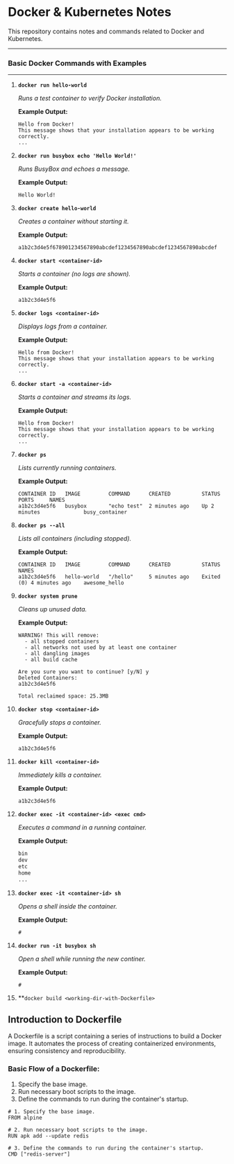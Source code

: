 # Docker & Kubernetes Notes

This repository contains notes and commands related to Docker and Kubernetes.

---

### Basic Docker Commands with Examples

---

1. **`docker run hello-world`**

   _Runs a test container to verify Docker installation._

   **Example Output:**

   ```
   Hello from Docker!
   This message shows that your installation appears to be working correctly.
   ...
   ```

1. **`docker run busybox echo 'Hello World!'`**

   _Runs BusyBox and echoes a message._

   **Example Output:**

   ```
   Hello World!
   ```

1. **`docker create hello-world`**

   _Creates a container without starting it._

   **Example Output:**

   ```
   a1b2c3d4e5f678901234567890abcdef1234567890abcdef1234567890abcdef
   ```

1. **`docker start <container-id>`**

   _Starts a container (no logs are shown)._

   **Example Output:**

   ```
   a1b2c3d4e5f6
   ```

1. **`docker logs <container-id>`**

   _Displays logs from a container._

   **Example Output:**

   ```
   Hello from Docker!
   This message shows that your installation appears to be working correctly.
   ...
   ```

1. **`docker start -a <container-id>`**

   _Starts a container and streams its logs._

   **Example Output:**

   ```
   Hello from Docker!
   This message shows that your installation appears to be working correctly.
   ...
   ```

1. **`docker ps`**

   _Lists currently running containers._

   **Example Output:**

   ```
   CONTAINER ID   IMAGE         COMMAND      CREATED          STATUS          PORTS     NAMES
   a1b2c3d4e5f6   busybox       "echo test"  2 minutes ago    Up 2 minutes              busy_container
   ```

1. **`docker ps --all`**

   _Lists all containers (including stopped)._

   **Example Output:**

   ```
   CONTAINER ID   IMAGE         COMMAND      CREATED          STATUS                      NAMES
   a1b2c3d4e5f6   hello-world   "/hello"     5 minutes ago    Exited (0) 4 minutes ago    awesome_hello
   ```

1. **`docker system prune`**

   _Cleans up unused data._

   **Example Output:**

   ```
   WARNING! This will remove:
     - all stopped containers
     - all networks not used by at least one container
     - all dangling images
     - all build cache

   Are you sure you want to continue? [y/N] y
   Deleted Containers:
   a1b2c3d4e5f6

   Total reclaimed space: 25.3MB
   ```

1. **`docker stop <container-id>`**

   _Gracefully stops a container._

   **Example Output:**

   ```
   a1b2c3d4e5f6
   ```

1. **`docker kill <container-id>`**

   _Immediately kills a container._

   **Example Output:**

   ```
   a1b2c3d4e5f6
   ```

1. **`docker exec -it <container-id> <exec cmd>`**

   _Executes a command in a running container._

   **Example Output:**

   ```bash
   bin
   dev
   etc
   home
   ...
   ```

1. **`docker exec -it <container-id> sh`**

   _Opens a shell inside the container._

   **Example Output:**

   ```
   #
   ```

1. **`docker run -it busybox sh`**

   _Open a shell while running the new continer._

   **Example Output:**

   ```
   #
   ```

1. \*\*`docker build <working-dir-with-Dockerfile>`

## Introduction to Dockerfile

A Dockerfile is a script containing a series of instructions to build a Docker image. It automates the process of creating containerized environments, ensuring consistency and reproducibility.

### Basic Flow of a Dockerfile:

1. Specify the base image.
2. Run necessary boot scripts to the image.
3. Define the commands to run during the container's startup.

```
# 1. Specify the base image.
FROM alpine

# 2. Run necessary boot scripts to the image.
RUN apk add --update redis

# 3. Define the commands to run during the container's startup.
CMD ["redis-server"]
```
